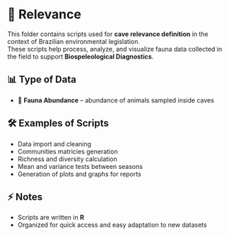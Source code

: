 # 🎯 Relevance 

This folder contains scripts used for **cave relevance definition** in the context of Brazilian environmental legislation.  
These scripts help process, analyze, and visualize fauna data collected in the field to support **Biospeleological Diagnostics**.

## 📊 Type of Data
- 🐞 **Fauna Abundance** – abundance of animals sampled inside caves  

## 🛠️ Examples of Scripts
- Data import and cleaning  
- Communities matricies generation
- Richness and diversity calculation
- Mean and variance tests between seasons
- Generation of plots and graphs for reports  

## ⚡ Notes
- Scripts are written in **R**  
- Organized for quick access and easy adaptation to new datasets
